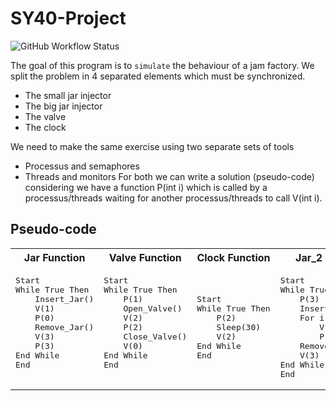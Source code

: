 # SY40-Project
![GitHub Workflow Status](https://img.shields.io/github/workflow/status/axel7083/SY40-Project/C_CI)

The goal of this program is to `simulate` the behaviour of a jam factory. We split the problem in 4 separated elements which must be synchronized.
-	The small jar injector
-	The big jar injector
-	The valve
-	The clock

We need to make the same exercise using two separate sets of tools
-	Processus and semaphores
-	Threads and monitors
For both we can write a solution (pseudo-code) considering we have a function P(int i) which is called by a processus/threads waiting for another processus/threads to call V(int i).

## Pseudo-code

<table>
<tr>
<th>
Jar Function
</th>
<th>
Valve Function
</th>
<th>
Clock Function
</th>
<th>
Jar_2 Function
</th>
</tr>
<tr>
<td>
<pre>
Start
While True Then
    Insert_Jar()
    V(1)
    P(0)
    Remove_Jar()
    V(3)
    P(3)
End While
End<br>
</pre>
</td>
<td>
<pre>
Start
While True Then
    P(1)
    Open_Valve()
    V(2)
    P(2)
    Close_Valve()
    V(0)
End While
End<br>
</pre>
</td>
<td>
<pre>
<br>
Start
While True Then
    P(2)
    Sleep(30)
    V(2)
End While
End 
<br>
</pre>
</td>
<td>
<pre>
Start
While True Then
    P(3)
    Insert_Jar()
    For i from 0 to 2
        V(1)
        P(0)
    Remove_Jar()
    V(3)
End While
End
</pre>
</td>
</tr>
</table>
